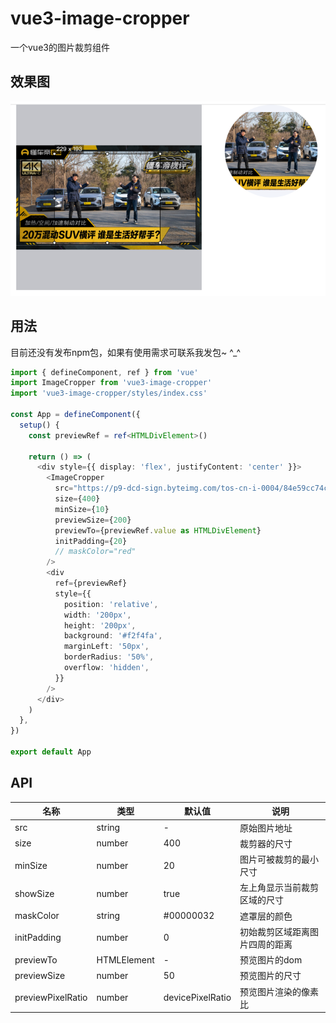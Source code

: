 # vue3-image-cropper

一个vue3的图片裁剪组件

## 效果图

![效果图](preview.png)

## 用法

目前还没有发布npm包，如果有使用需求可联系我发包~ ^_^

```typescript jsx
import { defineComponent, ref } from 'vue'
import ImageCropper from 'vue3-image-cropper'
import 'vue3-image-cropper/styles/index.css'

const App = defineComponent({
  setup() {
    const previewRef = ref<HTMLDivElement>()

    return () => (
      <div style={{ display: 'flex', justifyContent: 'center' }}>
        <ImageCropper
          src="https://p9-dcd-sign.byteimg.com/tos-cn-i-0004/84e59cc74c1d44d1bcb0359826b827d5~tplv-resize:640:0.png?x-expires=1646632870&x-signature=wSglv1afZgHKK2r4%2FFD5n6dN9ac%3D"
          size={400}
          minSize={10}
          previewSize={200}
          previewTo={previewRef.value as HTMLDivElement}
          initPadding={20}
          // maskColor="red"
        />
        <div
          ref={previewRef}
          style={{
            position: 'relative',
            width: '200px',
            height: '200px',
            background: '#f2f4fa',
            marginLeft: '50px',
            borderRadius: '50%',
            overflow: 'hidden',
          }}
        />
      </div>
    )
  },
})

export default App

```

## API

| 名称      | 类型          | 默认值              | 说明              |
|---------|-------------|------------------|-----------------|
| src     | string      | -                | 原始图片地址          |
| size    | number      | 400              | 裁剪器的尺寸          |
| minSize | number      | 20               | 图片可被裁剪的最小尺寸     |
| showSize | number      | true             | 左上角显示当前裁剪区域的尺寸  |
| maskColor | string      | #00000032        | 遮罩层的颜色          |
| initPadding | number      | 0                | 初始裁剪区域距离图片四周的距离 |
| previewTo | HTMLElement | -                | 预览图片的dom        |
| previewSize | number      | 50               | 预览图片的尺寸         |
| previewPixelRatio | number      | devicePixelRatio | 预览图片渲染的像素比      |
